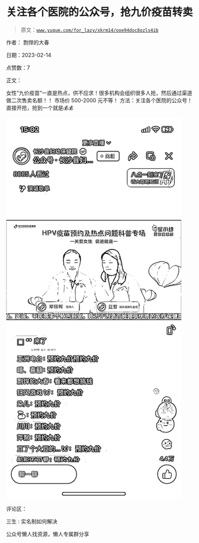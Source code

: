 # 关注各个医院的公众号，抢九价疫苗转卖

> 原文：[`www.yuque.com/for_lazy/xkrm14/ooe94doc8ozls4ib`](https://www.yuque.com/for_lazy/xkrm14/ooe94doc8ozls4ib)

作者： 剽悍的大春

日期：2023-02-14

点赞数：7

正文：

女性“九价疫苗”一直是热点，供不应求！很多机构会组织很多人抢，然后通过渠道做二次售卖名额！！ 市场价 500-2000 元不等！ 方法：关注各个医院的公众号！直接开抢，抢到一个就是💰💰

![](img/9fe7ea6f3287128eb0ae36d259ad4432.png)

评论区：

三生 : 实名制如何解决

公众号懒人找资源，懒人专属群分享

